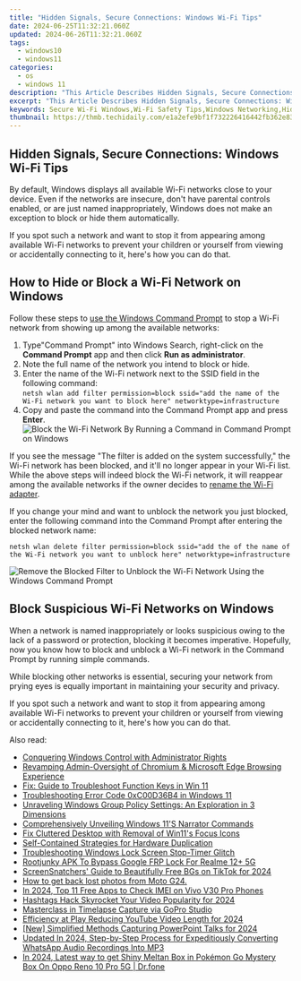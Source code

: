 ```yaml
---
title: "Hidden Signals, Secure Connections: Windows Wi-Fi Tips"
date: 2024-06-25T11:32:21.060Z
updated: 2024-06-26T11:32:21.060Z
tags:
  - windows10
  - windows11
categories:
  - os
  - windows 11
description: "This Article Describes Hidden Signals, Secure Connections: Windows Wi-Fi Tips"
excerpt: "This Article Describes Hidden Signals, Secure Connections: Windows Wi-Fi Tips"
keywords: Secure Wi-Fi Windows,Wi-Fi Safety Tips,Windows Networking,Hidden Security Signals,Wi-Fi Connection Guide,Safe Windows Internet,Wi-Fi Protection Strategies
thumbnail: https://thmb.techidaily.com/e1a2efe9bf1f732226416442fb362e8363cdb8595c634b883b7def7759d3266e.jpg
---
```


## Hidden Signals, Secure Connections: Windows Wi-Fi Tips

 By default, Windows displays all available Wi-Fi networks close to your device. Even if the networks are insecure, don't have parental controls enabled, or are just named inappropriately, Windows does not make an exception to block or hide them automatically.

 If you spot such a network and want to stop it from appearing among available Wi-Fi networks to prevent your children or yourself from viewing or accidentally connecting to it, here's how you can do that.

## How to Hide or Block a Wi-Fi Network on Windows

 Follow these steps to [use the Windows Command Prompt](https://www.makeuseof.com/tag/a-beginners-guide-to-the-windows-command-line/) to stop a Wi-Fi network from showing up among the available networks:

1. Type"Command Prompt" into Windows Search, right-click on the **Command Prompt** app and then click **Run as administrator**.
2. Note the full name of the network you intend to block or hide.
3. Enter the name of the Wi-Fi network next to the SSID field in the following command:  
`netsh wlan add filter permission=block ssid="add the name of the Wi-Fi network you want to block here" networktype=infrastructure`
4. Copy and paste the command into the Command Prompt app and press **Enter**.  
![Block the Wi-Fi Network By Running a Command in Command Prompt on Windows](https://static1.makeuseofimages.com/wordpress/wp-content/uploads/2023/08/block-the-wi-fi-network-by-running-a-command-in-command-prompt-on-windows.jpg)

 If you see the message "The filter is added on the system successfully," the Wi-Fi network has been blocked, and it'll no longer appear in your Wi-Fi list. While the above steps will indeed block the Wi-Fi network, it will reappear among the available networks if the owner decides to [rename the Wi-Fi adapter](https://www.makeuseof.com/windows-11-rename-network-adapter/).

 If you change your mind and want to unblock the network you just blocked, enter the following command into the Command Prompt after entering the blocked network name:

`netsh wlan delete filter permission=block ssid="add the of the name of the Wi-Fi network you want to unblock here" networktype=infrastructure`

![Remove the Blocked Filter to Unblock the Wi-Fi Network Using the Windows Command Prompt](https://static1.makeuseofimages.com/wordpress/wp-content/uploads/2023/08/remove-the-blocked-filter-to-unblock-the-wi-fi-network-using-the-windows-command-prompt.jpg)

## Block Suspicious Wi-Fi Networks on Windows

 When a network is named inappropriately or looks suspicious owing to the lack of a password or protection, blocking it becomes imperative. Hopefully, now you know how to block and unblock a Wi-Fi network in the Command Prompt by running simple commands.

 While blocking other networks is essential, securing your network from prying eyes is equally important in maintaining your security and privacy.

 If you spot such a network and want to stop it from appearing among available Wi-Fi networks to prevent your children or yourself from viewing or accidentally connecting to it, here's how you can do that.

<span class="atpl-alsoreadstyle">Also read:</span>
<div><ul>
<li><a href="https://win11.techidaily.com/conquering-windows-control-with-administrator-rights/"><u>Conquering Windows Control with Administrator Rights</u></a></li>
<li><a href="https://win11.techidaily.com/revamping-admin-oversight-of-chromium-and-microsoft-edge-browsing-experience/"><u>Revamping Admin-Oversight of Chromium & Microsoft Edge Browsing Experience</u></a></li>
<li><a href="https://win11.techidaily.com/fix-guide-to-troubleshoot-function-keys-in-win-11/"><u>Fix: Guide to Troubleshoot Function Keys in Win 11</u></a></li>
<li><a href="https://win11.techidaily.com/troubleshooting-error-code-0xc00d36b4-in-windows-11/"><u>Troubleshooting Error Code 0xC00D36B4 in Windows 11</u></a></li>
<li><a href="https://win11.techidaily.com/unraveling-windows-group-policy-settings-an-exploration-in-3-dimensions/"><u>Unraveling Windows Group Policy Settings: An Exploration in 3 Dimensions</u></a></li>
<li><a href="https://win11.techidaily.com/comprehensively-unveiling-windows-11s-narrator-commands/"><u>Comprehensively Unveiling Windows 11'S Narrator Commands</u></a></li>
<li><a href="https://win11.techidaily.com/fix-cluttered-desktop-with-removal-of-win11s-focus-icons/"><u>Fix Cluttered Desktop with Removal of Win11's Focus Icons</u></a></li>
<li><a href="https://win11.techidaily.com/self-contained-strategies-for-hardware-duplication/"><u>Self-Contained Strategies for Hardware Duplication</u></a></li>
<li><a href="https://win11.techidaily.com/troubleshooting-windows-lock-screen-stop-timer-glitch/"><u>Troubleshooting Windows Lock Screen Stop-Timer Glitch</u></a></li>
<li><a href="https://easy-unlock-android.techidaily.com/rootjunky-apk-to-bypass-google-frp-lock-for-realme-12plus-5g-by-drfone-android/"><u>Rootjunky APK To Bypass Google FRP Lock For Realme 12+ 5G</u></a></li>
<li><a href="https://fox-direct.techidaily.com/screensnatchers-guide-to-beautifully-free-bgs-on-tiktok-for-2024/"><u>ScreenSnatchers' Guide to Beautifully Free BGs on TikTok for 2024</u></a></li>
<li><a href="https://blog-min.techidaily.com/how-to-get-back-lost-photos-from-moto-g24-by-fonelab-android-recover-photos/"><u>How to get back lost photos from Moto G24.</u></a></li>
<li><a href="https://sim-unlock.techidaily.com/in-2024-top-11-free-apps-to-check-imei-on-vivo-v30-pro-phones-by-drfone-android/"><u>In 2024, Top 11 Free Apps to Check IMEI on Vivo V30 Pro Phones</u></a></li>
<li><a href="https://youtube-stream.techidaily.com/hashtags-hack-skyrocket-your-video-popularity-for-2024/"><u>Hashtags Hack  Skyrocket Your Video Popularity for 2024</u></a></li>
<li><a href="https://extra-tips.techidaily.com/masterclass-in-timelapse-capture-via-gopro-studio/"><u>Masterclass in Timelapse Capture via GoPro Studio</u></a></li>
<li><a href="https://youtube-clips.techidaily.com/efficiency-at-play-reducing-youtube-video-length-for-2024/"><u>Efficiency at Play  Reducing YouTube Video Length for 2024</u></a></li>
<li><a href="https://visual-screen-recording.techidaily.com/new-simplified-methods-capturing-powerpoint-talks-for-2024/"><u>[New] Simplified Methods  Capturing PowerPoint Talks for 2024</u></a></li>
<li><a href="https://audio-editing.techidaily.com/updated-in-2024-step-by-step-process-for-expeditiously-converting-whatsapp-audio-recordings-into-mp3/"><u>Updated In 2024, Step-by-Step Process for Expeditiously Converting WhatsApp Audio Recordings Into MP3</u></a></li>
<li><a href="https://android-pokemon-go.techidaily.com/in-2024-latest-way-to-get-shiny-meltan-box-in-pokemon-go-mystery-box-on-oppo-reno-10-pro-5g-drfone-by-drfone-virtual-android/"><u>In 2024, Latest way to get Shiny Meltan Box in Pokémon Go Mystery Box On Oppo Reno 10 Pro 5G | Dr.fone</u></a></li>
</ul></div>

<ins class="adsbygoogle"
      style="display:block"
      data-ad-client="ca-pub-7571918770474297"
      data-ad-slot="8358498916"
      data-ad-format="auto"
      data-full-width-responsive="true"></ins>